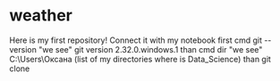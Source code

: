 # weather
Here is my first repository!
Connect it with my notebook
first cmd     git --version  "we see"    git version 2.32.0.windows.1
than cmd     dir   "we see"   C:\Users\Оксана  (list of my directories where is Data_Science)
than git clone 
